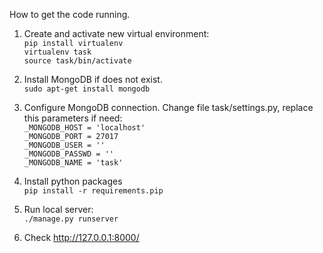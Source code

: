 How to get the code running.

1) Create and activate new virtual environment:  
`pip install virtualenv`  
`virtualenv task`  
`source task/bin/activate`  

2) Install MongoDB if does not exist.  
`sudo apt-get install mongodb`

3) Configure MongoDB connection. Change file task/settings.py, replace this parameters if need:  
`_MONGODB_HOST = 'localhost'`  
`_MONGODB_PORT = 27017`  
`_MONGODB_USER = ''`  
`_MONGODB_PASSWD = ''`  
`_MONGODB_NAME = 'task'`  

4) Install python packages  
`pip install -r requirements.pip`

5) Run local server:  
`./manage.py runserver`

6) Check http://127.0.0.1:8000/ 

